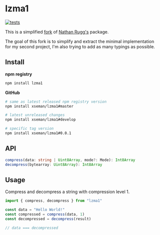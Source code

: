 # lzma1

[![tests](https://github.com/xseman/lzma1/actions/workflows/tests.yml/badge.svg)](https://github.com/xseman/lzma1/actions/workflows/tests.yml)

This is a simplified [fork][fork-link] of [Nathan Rugg's][fork-author] package.

The goal of this fork is to simplify and extract the minimal implementation for
my second project, I'm also trying to add as many typings as possible.

## Install

**npm registry**

```sh
npm install lzma1
```

**GitHub**

```sh
# same as latest released npm registry version
npm install xseman/lzma1#master

# latest unreleased changes
npm install xseman/lzma1#develop

# specific tag version
npm install xseman/lzma1#0.0.1
```

## API

```ts
compress(data: string | Uint8Array, mode?: Mode): Int8Array
decompress(bytearray: Uint8Array): Int8Array
```

## Usage

Compress and decompress a string with compression level 1.

```js
import { compress, decompress } from "lzma1"

const data = "Hello World!"
const compressed = compress(data, 1)
const decompressed = decompress(result)

// data === decompressed
```

[fork-link]: https://github.com/LZMA-JS/LZMA-JS
[fork-author]: https://github.com/nmrugg

